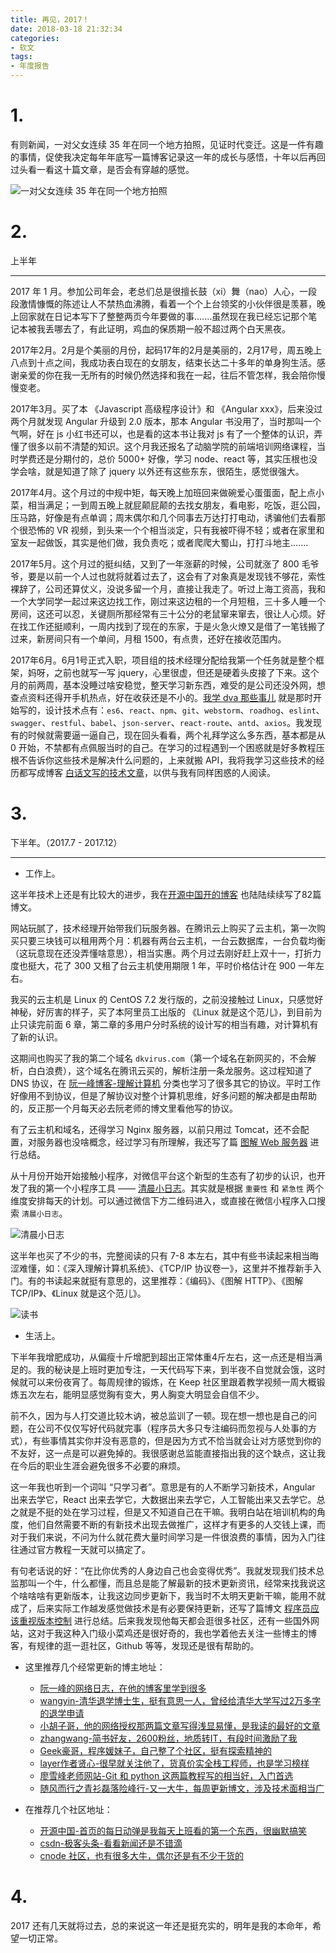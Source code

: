 ```yaml
---
title: 再见，2017！
date: 2018-03-18 21:32:34
categories:
- 软文
tags:
- 年度报告
---
```


# 1.

有则新闻，一对父女连续 35 年在同一个地方拍照，见证时代变迁。这是一件有趣的事情，促使我决定每年年底写一篇博客记录这一年的成长与感悟，十年以后再回过头看一看这十篇文章，是否会有穿越的感觉。

![一对父女连续 35 年在同一个地方拍照](http://upload-images.jianshu.io/upload_images/6693922-7828993f726fead5.png?imageMogr2/auto-orient/strip%7CimageView2/2/w/1240)

# 2.

上半年

---

2017 年 1 月。参加公司年会，老总们总是很擅长鼓（xi）舞（nao）人心，一段段激情慷慨的陈述让人不禁热血沸腾，看着一个个上台领奖的小伙伴很是羡慕，晚上回家就在日记本写下了整整两页今年要做的事.......虽然现在我已经忘记那个笔记本被我丢哪去了，有此证明，鸡血的保质期一般不超过两个白天黑夜。

2017年2月。2月是个美丽的月份，起码17年的2月是美丽的，2月17号，周五晚上八点到十点之间，我成功表白现在的女朋友，结束长达二十多年的单身狗生活。感谢亲爱的你在我一无所有的时候仍然选择和我在一起，往后不管怎样，我会陪你慢慢变老。

2017年3月。买了本 《Javascript 高级程序设计》和 《Angular xxx》，后来没过两个月就发现 Angular 升级到 2.0 版本，那本 Angular 书没用了，当时那叫一个气啊，好在 js 小红书还可以，也是看的这本书让我对 js 有了一个整体的认识，弄懂了很多以前不清楚的知识。这个月我还报名了动脑学院的前端培训网络课程，当时学费还是分期付的，总价 5000+ 好像，学习 node、react 等，其实压根也没学会啥，就是知道了除了 jquery 以外还有这些东东，很陌生，感觉很强大。

2017年4月。这个月过的中规中矩，每天晚上加班回来做碗爱心蛋蛋面，配上点小菜，相当满足；一到周五晚上就屁颠屁颠的去找女朋友，看电影，吃饭，逛公园，压马路，好像是有点单调；周末偶尔和几个同事去万达打打电动，诱骗他们去看那个很恐怖的 VR 视频，到头来一个个相当淡定，只有我被吓得不轻；或者在家里和室友一起做饭，其实是他们做，我负责吃；或者爬爬大蜀山，打打斗地主.......

2017年5月。这个月过的挺纠结，又到了一年涨薪的时候，公司就涨了 800 毛爷爷，要是以前一个人过也就将就着过去了，这会有了对象真是发现钱不够花，索性裸辞了，公司还算仗义，没说多留一个月，直接让我走了。听过上海工资高，我和一个大学同学一起过来这边找工作，刚过来这边租的一个月短租，三十多人睡一个房间，这还可以忍，关键厕所那经常有三十公分的老鼠窜来窜去，很让人心烦。好在找工作还挺顺利，一周内找到了现在的东家，于是火急火燎又是借了一笔钱搬了过来，新房间只有一个单间，月租 1500，有点贵，还好在接收范围内。

2017年6月。6月1号正式入职，项目组的技术经理分配给我第一个任务就是整个框架，妈呀，之前也就写一写 jquery，心里很虚，但还是硬着头皮接了下来。这个月的前两周，基本没睡过啥安稳觉，整天学习新东西，难受的是公司还没外网，想查点资料还得开手机热点，好在收获还是不小的。[我学 dva 那些事儿](https://www.jianshu.com/p/96b5d9d9ad80) 就是那时开始写的，设计技术点有：`es6`、`react`、`npm`、`git`、`webstorm`、`roadhog`、`eslint`、`swagger`、`restful`、`babel`、`json-server`、`react-route`、`antd`、`axios`。我发现有的时候就需要逼一逼自己，现在回头看看，两个礼拜学这么多东西，基本都是从 0 开始，不禁都有点佩服当时的自己。在学习的过程遇到一个困惑就是好多教程压根不告诉你这些技术是解决什么问题的，上来就搬 API，我将我学习这些技术的经历都写成博客 [白话文写的技术文章](https://www.jianshu.com/u/52f65070ab9d)，以供与我有同样困惑的人阅读。

# 3. 

下半年。（2017.7 - 2017.12）

---

- 工作上。

这半年技术上还是有比较大的进步，我在[开源中国开的博客](https://my.oschina.net/dkvirus/blog) 也陆陆续续写了82篇博文。

网站玩腻了，技术经理开始带我们玩服务器。在腾讯云上购买了云主机，第一次购买只要三块钱可以租用两个月：机器有两台云主机，一台云数据库，一台负载均衡（这玩意现在还没弄懂啥意思），相当实惠。两个月过去刚好赶上双十一，打折力度也挺大，花了 300 又租了台云主机使用期限 1 年，平时价格估计在 900 一年左右。

我买的云主机是 Linux 的 CentOS 7.2 发行版的，之前没接触过 Linux，只感觉好神秘，好厉害的样子，买了本阿里员工出版的 《Linux 就是这个范儿》，到目前为止只读完前面 6 章，第二章的多用户分时系统的设计写的相当有趣，对计算机有了新的认识。

这期间也购买了我的第二个域名 `dkvirus.com`（第一个域名在新网买的，不会解析，白白浪费），这个域名在腾讯云买的，解析注册一条龙服务。这过程知道了 DNS 协议，在 [阮一峰博客-理解计算机](http://www.ruanyifeng.com/blog/computer/) 分类也学习了很多其它的协议。平时工作好像用不到协议，但是了解协议对整个计算机思维，好多问题的解决都是由帮助的，反正那一个月每天必去阮老师的博文里看他写的协议。

有了云主机和域名，还得学习 Nginx 服务器，以前只用过 Tomcat，还不会配置，对服务器也没啥概念，经过学习有所理解，我还写了篇 [图解 Web 服务器](https://www.jianshu.com/p/dad9002076a9) 进行总结。

从十月份开始开始接触小程序，对微信平台这个新型的生态有了初步的认识，也开发了我的第一个小程序工具 —— [清晨小日志](https://gitee.com/dkvirus/wx-daily)。其实就是根据 `重要性` 和 `紧急性` 两个维度安排每天的计划。可以通过微信下方二维码进入，或直接在微信小程序入口搜索 `清晨小日志`。

![清晨小日志](http://upload-images.jianshu.io/upload_images/6693922-01422f1f4d9012be.png?imageMogr2/auto-orient/strip%7CimageView2/2/w/1240)

这半年也买了不少的书，完整阅读的只有 7-8 本左右，其中有些书读起来相当晦涩难懂，如：《深入理解计算机系统》、《TCP/IP 协议卷一》，这里并不推荐新手入门。有的书读起来就挺有意思的，这里推荐：《编码》、《图解 HTTP》、《图解 TCP/IP》、《Linux 就是这个范儿》。

![读书](http://upload-images.jianshu.io/upload_images/6693922-ab503fc7336b387c.png?imageMogr2/auto-orient/strip%7CimageView2/2/w/1240)

- 生活上。

下半年我增肥成功，从偏瘦十斤增肥到超出正常体重4斤左右，这一点还是相当满足的。我的秘诀是上班时更加专注，一天代码写下来，到半夜不自觉就会饿，这时候就可以来份夜宵了。每周规律的锻炼，在 Keep 社区里跟着教学视频一周大概锻炼五次左右，能明显感觉胸有变大，男人胸变大明显会自信不少。

前不久，因为与人打交道比较木讷，被总监训了一顿。现在想一想也是自己的问题，在公司不仅仅写好代码就完事（程序员大多只专注编码而忽视与人处事的方式），有些事情其实你并没有恶意的，但是因为方式不恰当就会让对方感觉到你的不友好，这一点是可以避免掉的。我很感谢总监能直接指出我的这个缺点，这让我在今后的职业生涯会避免很多不必要的麻烦。

这一年我也听到一个词叫 “只学习者”。意思是有的人不断学习新技术，Angular 出来去学它，React 出来去学它，大数据出来去学它，人工智能出来又去学它。总之就是不挺的处在学习过程，但是又不知道自己在干嘛。我明白站在培训机构的角度，他们自然需要不断的有新技术出现去做推广，这样才有更多的人交钱上课，而对于我们来说，不问为什么就花费大量时间学习是一件很浪费的事情，因为入门往往通过官方教程一天就可以搞定了。

有句老话说的好：“在比你优秀的人身边自己也会变得优秀”。我就发现我们技术总监那叫一个牛，什么都懂，而且总是能了解最新的技术更新资讯，经常来找我说这个啥啥啥有更新版本，让我这边同步更新下，我当时不太明天更新干嘛，能用不就成了，后来实际工作越发感觉做技术是有必要保持更新，还写了篇博文 [程序员应该重视版本控制](https://www.jianshu.com/p/8a7aae71e098) 进行总结。后来我发现他每天都会逛很多社区，还有一些国外网站，这对于我这种入门级小菜鸡还是很好奇的，我也学着他去关注一些博主的博客，有规律的逛一逛社区，Github 等等，发现还是很有帮助的。

- 这里推荐几个经常更新的博主地址：

  - [阮一峰的网络日志，在他的博客里学到很多](http://www.ruanyifeng.com/blog/)
  - [wangyin-清华退学博士生，挺有意思一人，曾经给清华大学写过2万多字的退学申请](http://www.yinwang.org/)
  - [小胡子哥，他的网络授权那两篇文章写得浅显易懂，是我读的最好的文章](http://www.barretlee.com/entry/)
  - [zhangwang-简书好友，2600粉丝，地质转IT，有段时间激励了我](https://www.jianshu.com/u/7091a52ac9e5)
  - [Geek豪哥，程序媛妹子，自己整了个社区，挺有探索精神的](http://igeekbar.com/igeekbar/mypost/221.htm)
  - [layer作者贤心-很早就关注他了，货真价实全栈工程师，也是学习榜样](http://sentsin.com/)
  - [廖雪峰老师网站-Git 和 python 这两篇教程写的相当好，入门首选](https://www.liaoxuefeng.com/)
  - [随风而行之青衫磊落险峰行-又一大牛，每周更新博文，涉及技术面相当广](https://www.jianshu.com/u/9216098aa79e)

- 在推荐几个社区地址：

  - [开源中国-首页的每日动弹是我每天上班看的第一个东西，很幽默搞笑](https://www.oschina.net/)
  - [csdn-极客头条-看看新闻还是不错滴](http://geek.csdn.net/)
  - [cnode 社区，也有很多大牛，偶尔还是有不少干货的](https://cnodejs.org/)

# 4.

2017 还有几天就将过去，总的来说这一年还是挺充实的，明年是我的本命年，希望一切正常。






















